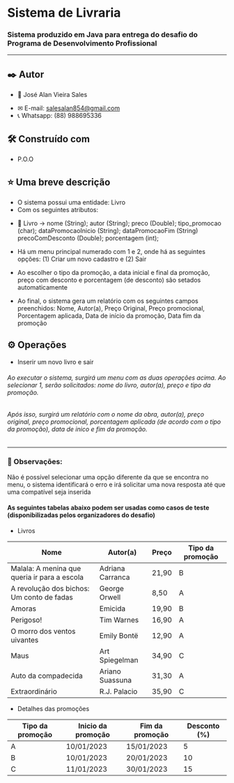 # Sistema de Livraria

### Sistema produzido em Java para entrega do desafio do Programa de Desenvolvimento Profissional
---
## ✒️ Autor

* 🤖 José Alan Vieira Sales
 - ✉ E-mail: salesalan854@gmail.com
 - 📞 Whatsapp: (88) 988695336

## 🛠️ Construído com

* P.O.O

## ⭐ Uma breve descrição
* O sistema possui uma entidade: Livro
* Com os seguintes atributos:
- 📘 Livro -> nome (String); autor (String); preco (Double); tipo_promocao (char); dataPromocaoInicio (String); dataPromocaoFim (String)
                 precoComDesconto (Double); porcentagem (int);
                 
- Há um menu principal numerado com 1 e 2, onde há as seguintes opções: (1) Criar um novo cadastro e (2) Sair

- Ao escolher o tipo da promoção, a data inicial e final da promoção, preço com desconto e porcentagem (de desconto) são setados automaticamente

- Ao final, o sistema gera um relatório com os seguintes campos preenchidos:
Nome, Autor(a), Preço Original, Preço promocional, Porcentagem aplicada, Data de início da promoção, Data fim da promoção              

## ⚙️ Operações
* Inserir um novo livro e sair

###### Ao executar o sistema, surgirá um menu com as duas operações acima. Ao selecionar 1, serão solicitados: nome do livro, autor(a), preço e tipo da promoção.
###### Após isso, surgirá um relatório com o nome da obra, autor(a), preço original, preço promocional, porcentagem aplicada (de acordo com o tipo da promoção), data de inico e fim da promoção.
---
### 👀 Observações:
Não é possível selecionar uma opção diferente da que se encontra no menu, o sistema identificará o erro e irá solicitar uma nova resposta até que uma compatível seja inserida

#### As seguintes tabelas abaixo podem ser usadas como casos de teste (disponibilizadas pelos organizadores do desafio)
- Livros

| Nome | Autor(a) | Preço | Tipo da promoção |
| ------------- | ------------- | ------------- | ------------- |
| Malala: A menina que queria ir para a escola  | Adriana Carranca  | 21,90 | B |
| A revolução dos bichos: Um conto de fadas | George Orwell | 8,50 | A |
| Amoras | Emicida | 19,90 | B |
| Perigoso! | Tim Warnes | 16,90 | A |
| O morro dos ventos uivantes | Emily Bontë | 12,90 | A |
| Maus | Art Spiegelman | 34,90 | C |
| Auto da compadecida | Ariano Suassuna | 31,30 | A |
| Extraordinário | R.J. Palacio | 35,90 | C |

- Detalhes das promoções

| Tipo da promoção | Inicio da promoção | Fim da promoção | Desconto (%) |
| ------------- | ------------- | ------------- | ------------- |
| A | 10/01/2023 | 15/01/2023 | 5 |
| B | 10/01/2023 | 20/01/2023 | 10 |
| C | 11/01/2023 | 30/01/2023 | 15 |
